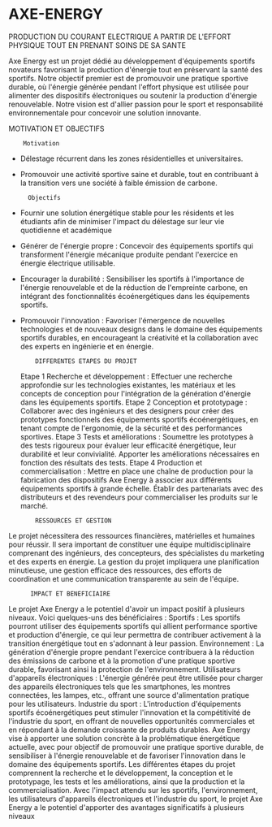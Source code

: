 # AXE-ENERGY
PRODUCTION DU COURANT ELECTRIQUE A PARTIR DE L'EFFORT PHYSIQUE TOUT EN PRENANT SOINS DE SA SANTE

Axe Energy est un projet dédié au développement d'équipements sportifs novateurs favorisant 
la production d'énergie tout en préservant la santé des sportifs. Notre objectif premier est de 
promouvoir une pratique sportive durable, où l'énergie générée pendant l'effort physique est 
utilisée pour alimenter des dispositifs électroniques ou soutenir la production d'énergie 
renouvelable. Notre vision est d'allier passion pour le sport et responsabilité environnementale 
pour concevoir une solution innovante.


MOTIVATION ET OBJECTIFS

        Motivation
- Délestage récurrent dans les zones résidentielles et universitaires.
- Promouvoir une activité sportive saine et durable, tout en contribuant à la 
transition vers une société à faible émission de carbone.


        Objectifs
- Fournir une solution énergétique stable pour les résidents et les étudiants afin de 
minimiser l'impact du délestage sur leur vie quotidienne et académique
- Générer de l'énergie propre : Concevoir des équipements sportifs qui transforment 
l'énergie mécanique produite pendant l'exercice en énergie électrique utilisable.
- Encourager la durabilité : Sensibiliser les sportifs à l'importance de l'énergie 
renouvelable et de la réduction de l'empreinte carbone, en intégrant des 
fonctionnalités écoénergétiques dans les équipements sportifs.
- Promouvoir l'innovation : Favoriser l'émergence de nouvelles technologies et de 
nouveaux designs dans le domaine des équipements sportifs durables, en 
encourageant la créativité et la collaboration avec des experts en ingénierie et en 
énergie.


          DIFFERENTES ETAPES DU PROJET
  
    Etape 1
Recherche et développement : Effectuer une recherche approfondie sur les technologies 
existantes, les matériaux et les concepts de conception pour l'intégration de la génération 
d'énergie dans les équipements sportifs.
    Etape 2
Conception et prototypage : Collaborer avec des ingénieurs et des designers pour créer des 
prototypes fonctionnels des équipements sportifs écoénergétiques, en tenant compte de 
l'ergonomie, de la sécurité et des performances sportives.
    Etape 3
Tests et améliorations : Soumettre les prototypes à des tests rigoureux pour évaluer leur 
efficacité énergétique, leur durabilité et leur convivialité. Apporter les améliorations 
nécessaires en fonction des résultats des tests.
    Etape 4
Production et commercialisation : Mettre en place une chaîne de production pour la 
fabrication des dispositifs Axe Energy à associer aux différents équipements sportifs à grande 
échelle. Établir des partenariats avec des distributeurs et des revendeurs pour commercialiser 
les produits sur le marché.


          RESSOURCES ET GESTION
Le projet nécessitera des ressources financières, matérielles et humaines pour réussir. Il sera 
important de constituer une équipe multidisciplinaire comprenant des ingénieurs, des 
concepteurs, des spécialistes du marketing et des experts en énergie.
La gestion du projet impliquera une planification minutieuse, une gestion efficace des 
ressources, des efforts de coordination et une communication transparente au sein de l'équipe.


          IMPACT ET BENEFICIAIRE
Le projet Axe Energy a le potentiel d'avoir un impact positif à plusieurs niveaux. Voici 
quelques-uns des bénéficiaires :
Sportifs : Les sportifs pourront utiliser des équipements sportifs qui allient performance 
sportive et production d'énergie, ce qui leur permettra de contribuer activement à la transition 
énergétique tout en s'adonnant à leur passion.
Environnement : La génération d'énergie propre pendant l'exercice contribuera à la réduction 
des émissions de carbone et à la promotion d'une pratique sportive durable, favorisant ainsi la 
protection de l'environnement.
Utilisateurs d'appareils électroniques : L'énergie générée peut être utilisée pour charger des 
appareils électroniques tels que les smartphones, les montres connectées, les lampes, etc., 
offrant une source d'alimentation pratique pour les utilisateurs.
Industrie du sport : L'introduction d'équipements sportifs écoénergétiques peut stimuler 
l'innovation et la compétitivité de l'industrie du sport, en offrant de nouvelles opportunités 
commerciales et en répondant à la demande croissante de produits durables.
Axe Energy vise à apporter une solution concrète à la problématique énergétique actuelle, 
avec pour objectif de promouvoir une pratique sportive durable, de sensibiliser à l'énergie 
renouvelable et de favoriser l'innovation dans le domaine des équipements sportifs. Les 
différentes étapes du projet comprennent la recherche et le développement, la conception et le 
prototypage, les tests et les améliorations, ainsi que la production et la commercialisation. 
Avec l'impact attendu sur les sportifs, l'environnement, les utilisateurs d'appareils 
électroniques et l'industrie du sport, le projet Axe Energy a le potentiel d'apporter des 
avantages significatifs à plusieurs niveaux
